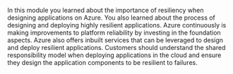 In this module you learned about the importance of resiliency when designing applications on Azure. You also learned about the process of designing and deploying highly resilient applications. Azure continuously is making improvements to platform reliability by investing in the foundation aspects. Azure also offers inbuilt services that can be leveraged to design and deploy resilient applications. Customers should understand the shared responsibility model when deploying applications in the cloud and ensure they design the application components to be resilient to failures.  
